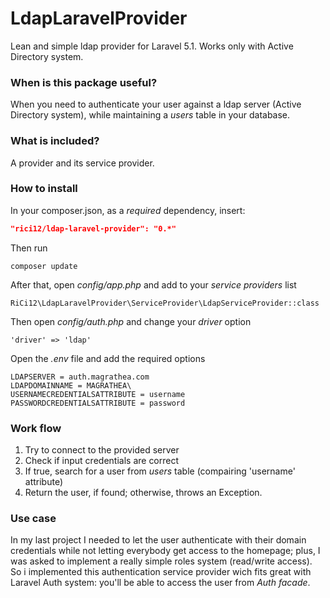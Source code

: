# LdapLaravelProvider
Lean and simple ldap provider for Laravel 5.1. Works only with Active Directory system.

### When is this package useful?
When you need to authenticate your user against a ldap server (Active Directory system), while maintaining a *users* table in your database.

### What is included?
A provider and its service provider.

### How to install
In your composer.json, as a *required* dependency, insert:
```json
"rici12/ldap-laravel-provider": "0.*"
```
Then run 
```
composer update
```
After that, open *config/app.php* and add to your *service providers* list
```
RiCi12\LdapLaravelProvider\ServiceProvider\LdapServiceProvider::class
```
Then open *config/auth.php* and change your *driver* option
```
'driver' => 'ldap'
```
Open the *.env* file and add the required options
```
LDAPSERVER = auth.magrathea.com 
LDAPDOMAINNAME = MAGRATHEA\ 
USERNAMECREDENTIALSATTRIBUTE = username 
PASSWORDCREDENTIALSATTRIBUTE = password
```

### Work flow
1. Try to connect to the provided server
2. Check if input credentials are correct
3. If true, search for a user from *users* table (compairing 'username' attribute)
4. Return the user, if found; otherwise, throws an Exception.

### Use case
In my last project I needed to let the user authenticate with their domain credentials while not letting everybody get access to the homepage; plus, I was asked to implement a really simple roles system (read/write access).
So i implemented this authentication service provider wich fits great with Laravel Auth system: you'll be able to access the user from *Auth facade*.
